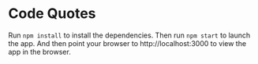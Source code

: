 # Code Quotes

Run `npm install` to install the dependencies.  Then run `npm start` to launch the app.  And then point your browser to http://localhost:3000 to view the app in the browser.
